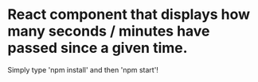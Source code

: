 <h1> React component that displays how many seconds / minutes have passed
since a given time.
</h1>

<p>Simply type 'npm install' and then 'npm start'!</p>

